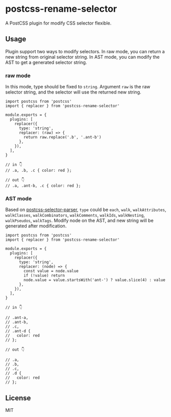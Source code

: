 # postcss-rename-selector

A PostCSS plugin for modify CSS selector flexible.

## Usage

Plugin support two ways to modify selectors. In raw mode, you can return a new string from original selector string. In AST mode, you can modify the AST to get a generated selector string.

### raw mode

In this mode, type should be fixed to `string`. Argument `raw` is the raw selector string, and the selector will use the returned new string.

```tsx
import postcss from 'postcss'
import { replacer } from 'postcss-rename-selector'

module.exports = {
  plugins: [
    replacer({
      type: 'string',
      replacer: (raw) => {
        return raw.replace('.b', '.ant-b')
      },
    }),
  ],
}

// in 👇
// .a, .b, .c { color: red };

// out 👇
// .a, .ant-b, .c { color: red };
```

### AST mode

Based on [postcss-selector-parser](https://github.com/postcss/postcss-selector-parser/blob/master/API.md), `type` could be `each`, `walk`, `walkAttributes`, `walkClasses`, `walkCombinators`, `walkComments`, `walkIds`, `walkNesting`, `walkPseudos`, `walkTags`. Modify node on the AST, and new string will be generated after modification.

```tsx
import postcss from 'postcss'
import { replacer } from 'postcss-rename-selector'

module.exports = {
  plugins: [
    replacer({
      type: 'string',
      replacer: (node) => {
        const value = node.value
        if (!value) return
        node.value = value.startsWith('ant-') ? value.slice(4) : value
      },
    }),
  ],
}

// in 👇

// .ant-a,
// .ant-b,
// .c,
// .ant-d {
//   color: red
// };

// out 👇

// .a,
// .b,
// .c,
// .d {
//   color: red
// };
```

## License

MIT

